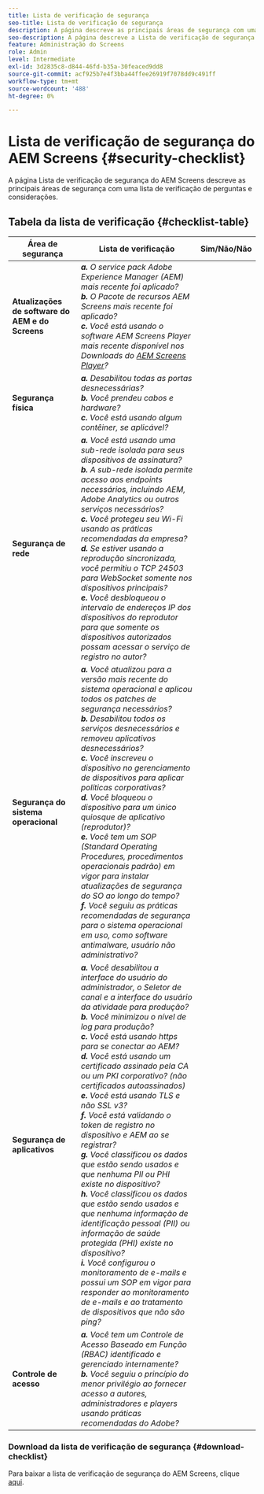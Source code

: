 ```yaml
---
title: Lista de verificação de segurança
seo-title: Lista de verificação de segurança
description: A página descreve as principais áreas de segurança com uma lista de verificação de perguntas e considerações.
seo-description: A página descreve a Lista de verificação de segurança
feature: Administração do Screens
role: Admin
level: Intermediate
exl-id: 3d2835c8-d844-46fd-b35a-30feaced9dd8
source-git-commit: acf925b7e4f3bba44ffee26919f7078dd9c491ff
workflow-type: tm+mt
source-wordcount: '488'
ht-degree: 0%

---
```


# Lista de verificação de segurança do AEM Screens  {#security-checklist}

A página Lista de verificação de segurança do AEM Screens descreve as principais áreas de segurança com uma lista de verificação de perguntas e considerações.

## Tabela da lista de verificação {#checklist-table}

| **Área de segurança** | **Lista de verificação** | **Sim/Não/Não** |
|---|---|---|
| **Atualizações de software do AEM e do Screens** | ***a.*** *O service pack Adobe Experience Manager (AEM) mais recente foi aplicado?* <br>***b.***  *O Pacote de recursos AEM Screens mais recente foi aplicado?* <br>***c.*** *Você está usando o software AEM Screens Player mais recente disponível nos Downloads do  [AEM Screens Player](https://download.macromedia.com/screens/)?* |
| **Segurança física** | ***a.*** *Desabilitou todas as portas desnecessárias?* <br>***b.***  *Você prendeu cabos e hardware?* <br>***c.*** *Você está usando algum contêiner, se aplicável?* |
| **Segurança de rede** | ***a.*** *Você está usando uma sub-rede isolada para seus dispositivos de assinatura?* <br>***b.***  *A sub-rede isolada permite acesso aos endpoints necessários, incluindo AEM, Adobe Analytics ou outros serviços necessários?* <br>***c.*** *Você protegeu seu Wi-Fi usando as práticas recomendadas da empresa?* <br>***d.*** *Se estiver usando a reprodução sincronizada, você permitiu o TCP 24503 para WebSocket somente nos dispositivos principais?* <br>***e.*** *Você desbloqueou o intervalo de endereços IP dos dispositivos do reprodutor para que somente os dispositivos autorizados possam acessar o serviço de registro no autor?* |
| **Segurança do sistema operacional** | ***a.*** *Você atualizou para a versão mais recente do sistema operacional e aplicou todos os patches de segurança necessários?* <br>***b.*** *Desabilitou todos os serviços desnecessários e removeu aplicativos desnecessários?* <br>***c.*** *Você inscreveu o dispositivo no gerenciamento de dispositivos para aplicar políticas corporativas?* <br>***d.*** *Você bloqueou o dispositivo para um único quiosque de aplicativo (reprodutor)?* <br>***e.*** *Você tem um SOP (Standard Operating Procedures, procedimentos operacionais padrão) em vigor para instalar atualizações de segurança do SO ao longo do tempo?*<br>***f.*** *Você seguiu as práticas recomendadas de segurança para o sistema operacional em uso, como software antimalware, usuário não administrativo?* |
| **Segurança de aplicativos** | ***a.*** *Você desabilitou a interface do usuário do administrador, o Seletor de canal e a interface do usuário da atividade para produção?* <br>***b.*** *Você minimizou o nível de log para produção?* <br>***c.*** *Você está usando https para se conectar ao AEM?* <br>***d.*** *Você está usando um certificado assinado pela CA ou um PKI corporativo? (não certificados autoassinados)*<br>***e.*** *Você está usando TLS e não SSL v3?*<br>***f.*** *Você está validando o token de registro no dispositivo e AEM ao se registrar?*<br> ***g.*** *Você classificou os dados que estão sendo usados e que nenhuma PII ou PHI existe no dispositivo?*<br> ***h.*** *Você classificou os dados que estão sendo usados e que nenhuma informação de identificação pessoal (PII) ou informação de saúde protegida (PHI) existe no dispositivo?*<br> ***i.*** *Você configurou o monitoramento de e-mails e possui um SOP em vigor para responder ao monitoramento de e-mails e ao tratamento de dispositivos que não são ping?* |
| **Controle de acesso** | ***a.*** *Você tem um Controle de Acesso Baseado em Função (RBAC) identificado e gerenciado internamente?* <br>***b.*** *Você seguiu o princípio do menor privilégio ao fornecer acesso a autores, administradores e players usando práticas recomendadas do Adobe?* |

### Download da lista de verificação de segurança {#download-checklist}

Para baixar a lista de verificação de segurança do AEM Screens, clique [aqui](/help/user-guide/assets/AEMScreens-SecurityChecklist.pdf).
